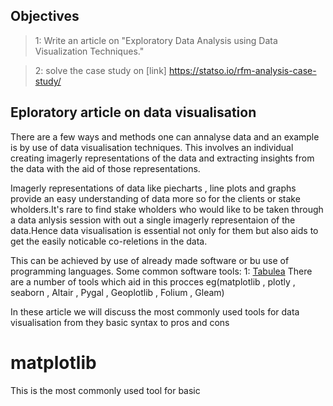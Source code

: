 
## Objectives

> 1: Write an article on "Exploratory Data Analysis using Data Visualization Techniques."

> 2: solve the case study on [link] https://statso.io/rfm-analysis-case-study/


## **Eploratory article on data visualisation**

There are a few ways and methods one can annalyse data and an example is by use of data visualisation techniques.
This involves an individual creating imagerly  representations of the data and extracting  insights from the data with the aid of those representations.


Imagerly representations of data like piecharts , line plots and graphs provide an easy understanding of data more so for the clients or stake wholders.It's rare to find  stake wholders who would like to be taken through a data anlysis session with out a single imagerly representaion of the data.Hence data visualisation is essential not only for them but also aids to get the easily noticable co-reletions in the  data.


This can be achieved by use of  already made software or bu use of programming languages.
Some common software tools:
	1: [Tabulea]()
There are a number of tools which aid in  this procces eg(matplotlib , plotly , seaborn , Altair , Pygal , Geoplotlib , Folium , Gleam)

In these article we will discuss the most commonly used tools for data visualisation from they basic syntax to pros and cons

# matplotlib

This is the most commonly used tool for basic 
